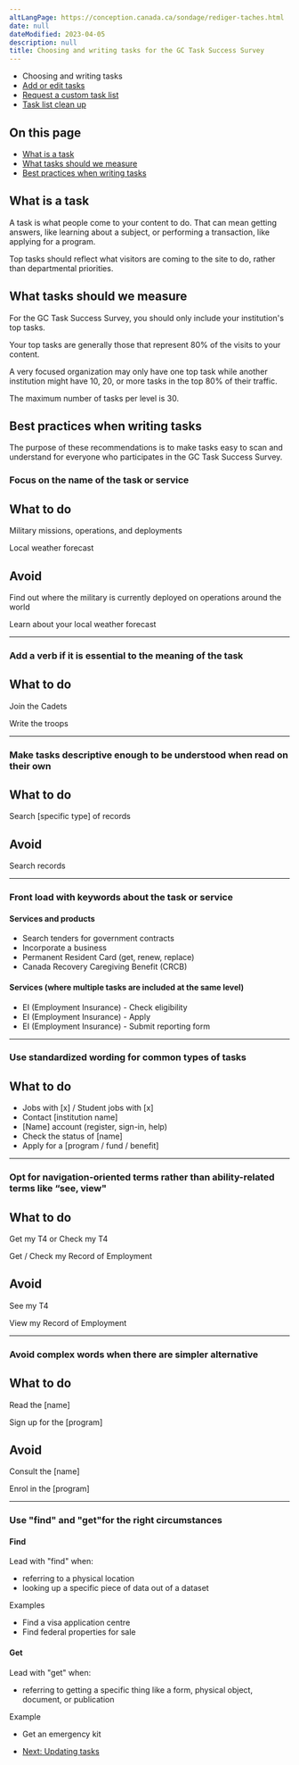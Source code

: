 ```yaml
---
altLangPage: https://conception.canada.ca/sondage/rediger-taches.html
date: null
dateModified: 2023-04-05
description: null
title: Choosing and writing tasks for the GC Task Success Survey
---
```


<div class="gc-stp-stp">
    <div class="row">
        <ul class="toc lst-spcd col-md-12">
            <li class="col-md-4 col-sm-6"><a class="list-group-item active">Choosing and writing tasks</a></li>
            <li class="col-md-4 col-sm-6"><a class="list-group-item" href="updating-tasks.html">Add or edit tasks</a></li>
            <li class="col-md-4 col-sm-6"><a class="list-group-item" href="custom-list.html">Request a custom task list</a></li>
            <li class="col-md-4 col-sm-6"><a class="list-group-item" href="task-list-cleanup.html">Task list clean up</a></li>
        </ul>
    </div>
</div>

## On this page

* [What is a task](#what-is-a-task)
* [What tasks should we measure](#what-tasks-should-we-measure)
* [Best practices when writing tasks](#best-practices-when-writing-tasks)

## What is a task

A task is what people come to your content to do. That can mean getting answers, like learning about a subject, or performing a transaction, like applying for a program.

Top tasks should reflect what visitors are coming to the site to do, rather than departmental priorities.

## What tasks should we measure

For the GC Task Success Survey, you should only include your institution's top tasks.

Your top tasks are generally those that represent 80% of the visits to your content.

A very focused organization may only have one top task while another institution might have 10, 20, or more tasks in the top 80% of their traffic.

The maximum number of tasks per level is 30.

## Best practices when writing tasks

The purpose of these recommendations is to make tasks easy to scan and understand for everyone who participates in the GC Task Success Survey.

### Focus on the name of the task or service

<div class="row wb-eqht mrgn-tp-lg">
    <section class="col-md-5 col-xs-6">
        <h2 class="mrgn-tp-0 text-success h4"><span class="glyphicon glyphicon-ok-circle"></span> What to do</h2>
        <p>Military missions, operations, and deployments</p>
        <p>Local weather forecast</p>
    </section>
    <section class="col-md-5 brdr-lft col-xs-6">
        <h2 class="mrgn-tp-0 text-danger h4"><span class="glyphicon glyphicon-remove-circle"></span> Avoid</h2>
        <p>Find out where the military is currently deployed on operations around the world</p>
        <p>Learn about your local weather forecast</p>
    </section>
</div>
<hr>

### Add a verb if it is essential to the meaning of the task

<div class="row wb-eqht mrgn-tp-lg">
    <section class="col-md-5 col-xs-6">
        <h2 class="mrgn-tp-0 text-success h4"><span class="glyphicon glyphicon-ok-circle"></span> What to do</h2>
        <p>Join the Cadets</p>
        <p>Write the troops</p>
   </section>
</div>
<hr>

### Make tasks descriptive enough to be understood when read on their own

<div class="row wb-eqht mrgn-tp-lg">
    <section class="col-md-5 col-xs-6">
        <h2 class="mrgn-tp-0 text-success h4"><span class="glyphicon glyphicon-ok-circle"></span> What to do</h2>
        <p>Search [specific type] of records</p>
    </section>
    <section class="col-md-5 brdr-lft col-xs-6">
        <h2 class="mrgn-tp-0 text-danger h4"><span class="glyphicon glyphicon-remove-circle"></span> Avoid</h2>
        <p>Search records</p>
    </section>
</div>

* * *

### Front load with keywords about the task or service

#### Services and products

* Search tenders for government contracts
* Incorporate a business
* Permanent Resident Card (get, renew, replace)
* Canada Recovery Caregiving Benefit (CRCB)

#### Services (where multiple tasks are included at the same level)

* EI (Employment Insurance) - Check eligibility
* EI (Employment Insurance) - Apply
* EI (Employment Insurance) - Submit reporting form

* * *

### Use standardized wording for common types of tasks

<div class="row wb-eqht mrgn-tp-lg">
    <section class="col-md-12 col-xs-12">
        <h2 class="mrgn-tp-0 text-success h4"><span class="glyphicon glyphicon-ok-circle"></span> What to do</h2>
        <ul>
            <li>Jobs with [x] / Student jobs with [x]</li>
            <li>Contact [institution name]</li>
            <li>[Name] account (register, sign-in, help)</li>
            <li>Check the status of [name]</li>
            <li>Apply for a [program / fund / benefit]</li>
        </ul>
    </section>
</div>

* * *

### Opt for navigation-oriented terms rather than ability-related terms like “see, view"

<div class="row wb-eqht mrgn-tp-lg">
    <section class="col-md-5 col-xs-6">
        <h2 class="mrgn-tp-0 text-success h4"><span class="glyphicon glyphicon-ok-circle"></span> What to do</h2>
        <p>Get my T4 or Check my T4</p>
        <p>Get / Check my Record of Employment</p>
    </section>
    <section class="col-md-5 brdr-lft col-xs-6">
        <h2 class="mrgn-tp-0 text-danger h4"><span class="glyphicon glyphicon-remove-circle"></span> Avoid</h2>
        <p>See my T4</p>
        <p>View my Record of Employment</p>
    </section>
</div>

* * *

### Avoid complex words when there are simpler alternative

<div class="row wb-eqht mrgn-tp-lg">
    <section class="col-md-5 col-xs-6">
        <h2 class="mrgn-tp-0 text-success h4"><span class="glyphicon glyphicon-ok-circle"></span> What to do</h2>
        <p>Read the [name]</p>
        <p>Sign up for the [program]</p>
    </section>
    <section class="col-md-5 brdr-lft col-xs-6">
        <h2 class="mrgn-tp-0 text-danger h4"><span class="glyphicon glyphicon-remove-circle"></span> Avoid</h2>
        <p>Consult the [name]</p>
        <p>Enrol in the [program]</p>
    </section>
</div>

* * *

### Use "find" and "get"for the right circumstances

#### Find

Lead with "find" when:

* referring to a physical location
* looking up a specific piece of data out of a dataset

<div class="well well-sm">
    <p>Examples</p>
    <ul>
        <li>Find a visa application centre</li>
        <li>Find federal properties for sale</li>
    </ul>
</div>

#### Get

Lead with "get" when:

* referring to getting a specific thing like a form, physical object, document, or publication

<div class="well well-sm">
    <p>Example</p>
    <ul>
        <li>Get an emergency kit</li>
    </ul>
</div>

<nav role="navigation" class="mrgn-bttm-lg">
    <ul class="pager">
        <li class="next"><a href="updating-tasks.html" rel="next">Next: Updating tasks</a></li>
    </ul>
</nav>

